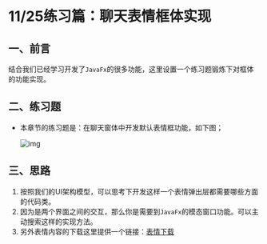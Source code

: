 # 11/25练习篇：聊天表情框体实现

## 一、前言

结合我们已经学习开发了`JavaFx`的很多功能，这里设置一个练习题锻炼下对框体的功能实现。

## 二、练习题

- 本章节的练习题是：在聊天窗体中开发默认表情框功能，如下图；

  ![img](https://images.gitbook.cn/oPtEe4)

## 三、思路

1. 按照我们的UI架构模型，可以思考下开发这样一个表情弹出层都需要哪些方面的代码类。
2. 因为是两个界面之间的交互，那么你是需要到`JavaFx`的模态窗口功能。可以主动搜索这样的实现方法。
3. 另外表情内容的下载这里提供一个链接：[表情下载](https://www.iconfont.cn/collections/detail?spm=a313x.7781069.0.da5a778a4&cid=4116)